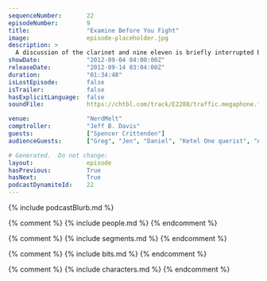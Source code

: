 ```yaml
---
sequenceNumber:       22
episodeNumber:        9
title:                "Examine Before You Fight"
image:                episode-placeholder.jpg
description: >
  A discussion of the clarinet and nine eleven is briefly interrupted by an amazing D&D adventure before proceeding into an indictment of the Hugo Awards and concluding with a demonstration of how hard it is to conclude.
showDate:             "2012-09-04 04:00:00Z"
releaseDate:          "2012-09-14 03:04:00Z"
duration:             "01:34:48"
isLostEpisode:        false
isTrailer:            false
hasExplicitLanguage:  false
soundFile:            https://chtbl.com/track/E2288/traffic.megaphone.fm/STA1215947889.mp3?updated=1555696807

venue:                "NerdMelt"
comptroller:          "Jeff B. Davis"
guests:               ["Spencer Crittenden"]
audienceGuests:       ["Greg", "Jen", "Daniel", "Ketel One querist", "Andy", "Jason"]

# Generated.  Do not change:
layout:               episode
hasPrevious:          True
hasNext:              True
podcastDynamiteId:    22
---
```


{% include podcastBlurb.md %}

{% comment %}
{% include people.md %}
{% endcomment %}

{% comment %}
{% include segments.md %}
{% endcomment %}

{% comment %}
{% include bits.md %}
{% endcomment %}

{% comment %}
{% include characters.md %}
{% endcomment %}
